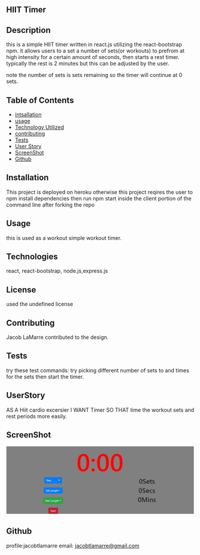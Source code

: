## HIIT Timer

 ## Description
 this is a simple HIIT timer written in react.js utilizing the react-bootstrap npm. it allows users to a set a number of sets(or workouts) to prefrom at high intensity for a certain amount of seconds, then starts a rest timer. typically the rest is 2 minutes but this can be adjusted by the user.

 note the number of sets is sets remaining so the timer will continue at 0 sets. 

## Table of Contents
* [intsallation](#Installation)
* [usage](#Usage)
* [Technology Utilized](#Technologies)
* [contributing](#Contributing)
* [Tests](#Tests)
* [User Story](#UserStory)
* [ScreenShot](#ScreenShot)
* [Github](#Github)

## Installation
This project is deployed on heroku otherwise this project reqires the user to npm install dependencies then run npm start inside the client portion of the command line after forking the repo

## Usage
this is used as a workout simple workout timer. 

## Technologies
react, react-bootstrap, node.js,express.js  

## License
used the undefined license

## Contributing
Jacob LaMarre contributed to the design.

## Tests
try these test commands: try picking different number of sets to and times for the sets then start the timer. 

## UserStory
AS A Hiit cardio excersier
I WANT Timer
SO THAT time the workout sets and rest periods more easily.

## ScreenShot

![Screenshot](./assets/Capture.PNG)
## Github
profile:jacobtlamarre
email: jacobtlamarre@gmail.com